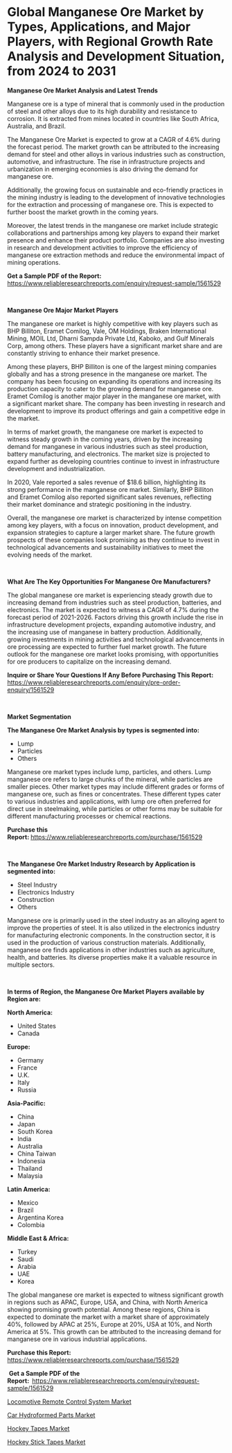 <p><h1>Global Manganese Ore Market by Types, Applications, and Major Players, with Regional Growth Rate Analysis and Development Situation, from 2024 to 2031</h1></p><p><strong>Manganese Ore Market Analysis and Latest Trends</strong></p>
<p><p>Manganese ore is a type of mineral that is commonly used in the production of steel and other alloys due to its high durability and resistance to corrosion. It is extracted from mines located in countries like South Africa, Australia, and Brazil.</p><p>The Manganese Ore Market is expected to grow at a CAGR of 4.6% during the forecast period. The market growth can be attributed to the increasing demand for steel and other alloys in various industries such as construction, automotive, and infrastructure. The rise in infrastructure projects and urbanization in emerging economies is also driving the demand for manganese ore.</p><p>Additionally, the growing focus on sustainable and eco-friendly practices in the mining industry is leading to the development of innovative technologies for the extraction and processing of manganese ore. This is expected to further boost the market growth in the coming years.</p><p>Moreover, the latest trends in the manganese ore market include strategic collaborations and partnerships among key players to expand their market presence and enhance their product portfolio. Companies are also investing in research and development activities to improve the efficiency of manganese ore extraction methods and reduce the environmental impact of mining operations.</p></p>
<p><strong>Get a Sample PDF of the Report:&nbsp;</strong> <a href="https://www.reliableresearchreports.com/enquiry/request-sample/1561529">https://www.reliableresearchreports.com/enquiry/request-sample/1561529</a></p>
<p>&nbsp;</p>
<p><strong>Manganese Ore Major Market Players</strong></p>
<p><p>The manganese ore market is highly competitive with key players such as BHP Billiton, Eramet Comilog, Vale, OM Holdings, Braken International Mining, MOIL Ltd, Dharni Sampda Private Ltd, Kaboko, and Gulf Minerals Corp, among others. These players have a significant market share and are constantly striving to enhance their market presence.</p><p>Among these players, BHP Billiton is one of the largest mining companies globally and has a strong presence in the manganese ore market. The company has been focusing on expanding its operations and increasing its production capacity to cater to the growing demand for manganese ore. Eramet Comilog is another major player in the manganese ore market, with a significant market share. The company has been investing in research and development to improve its product offerings and gain a competitive edge in the market.</p><p>In terms of market growth, the manganese ore market is expected to witness steady growth in the coming years, driven by the increasing demand for manganese in various industries such as steel production, battery manufacturing, and electronics. The market size is projected to expand further as developing countries continue to invest in infrastructure development and industrialization.</p><p>In 2020, Vale reported a sales revenue of $18.6 billion, highlighting its strong performance in the manganese ore market. Similarly, BHP Billiton and Eramet Comilog also reported significant sales revenues, reflecting their market dominance and strategic positioning in the industry.</p><p>Overall, the manganese ore market is characterized by intense competition among key players, with a focus on innovation, product development, and expansion strategies to capture a larger market share. The future growth prospects of these companies look promising as they continue to invest in technological advancements and sustainability initiatives to meet the evolving needs of the market.</p></p>
<p>&nbsp;</p>
<p><strong>What Are The Key Opportunities For Manganese Ore Manufacturers?</strong></p>
<p><p>The global manganese ore market is experiencing steady growth due to increasing demand from industries such as steel production, batteries, and electronics. The market is expected to witness a CAGR of 4.7% during the forecast period of 2021-2026. Factors driving this growth include the rise in infrastructure development projects, expanding automotive industry, and the increasing use of manganese in battery production. Additionally, growing investments in mining activities and technological advancements in ore processing are expected to further fuel market growth. The future outlook for the manganese ore market looks promising, with opportunities for ore producers to capitalize on the increasing demand.</p></p>
<p><strong>Inquire or Share Your Questions If Any Before Purchasing This Report:</strong> <a href="https://www.reliableresearchreports.com/enquiry/pre-order-enquiry/1561529">https://www.reliableresearchreports.com/enquiry/pre-order-enquiry/1561529</a></p>
<p>&nbsp;</p>
<p><strong>Market Segmentation</strong></p>
<p><strong>The Manganese Ore Market Analysis by types is segmented into:</strong></p>
<p><ul><li>Lump</li><li>Particles</li><li>Others</li></ul></p>
<p><p>Manganese ore market types include lump, particles, and others. Lump manganese ore refers to large chunks of the mineral, while particles are smaller pieces. Other market types may include different grades or forms of manganese ore, such as fines or concentrates. These different types cater to various industries and applications, with lump ore often preferred for direct use in steelmaking, while particles or other forms may be suitable for different manufacturing processes or chemical reactions.</p></p>
<p><strong>Purchase this Report:&nbsp;</strong><a href="https://www.reliableresearchreports.com/purchase/1561529">https://www.reliableresearchreports.com/purchase/1561529</a></p>
<p>&nbsp;</p>
<p><strong>The Manganese Ore Market Industry Research by Application is segmented into:</strong></p>
<p><ul><li>Steel Industry</li><li>Electronics Industry</li><li>Construction</li><li>Others</li></ul></p>
<p><p>Manganese ore is primarily used in the steel industry as an alloying agent to improve the properties of steel. It is also utilized in the electronics industry for manufacturing electronic components. In the construction sector, it is used in the production of various construction materials. Additionally, manganese ore finds applications in other industries such as agriculture, health, and batteries. Its diverse properties make it a valuable resource in multiple sectors.</p></p>
<p>&nbsp;</p>
<p><strong>In terms of Region, the Manganese Ore Market Players available by Region are:</strong></p>
<p>
    <p> <strong> North America: </strong>
        <ul>
            <li>United States</li>
            <li>Canada</li>
        </ul>
        </p> 
    <p> <strong> Europe: </strong>
        <ul>
            <li>Germany</li>
            <li>France</li>
            <li>U.K.</li>
            <li>Italy</li>
            <li>Russia</li>
        </ul>
        </p> 
    <p> <strong> Asia-Pacific: </strong>
        <ul>
            <li>China</li>
            <li>Japan</li>
            <li>South Korea</li>
            <li>India</li>
            <li>Australia</li>
            <li>China Taiwan</li>
            <li>Indonesia</li>
            <li>Thailand</li>
            <li>Malaysia</li>
        </ul>
        </p> 
    <p> <strong> Latin America: </strong>
        <ul>
            <li>Mexico</li>
            <li>Brazil</li>
            <li>Argentina Korea</li>
            <li>Colombia</li>
        </ul>
        </p> 
    <p> <strong> Middle East & Africa: </strong>
        <ul>
            <li>Turkey</li>
            <li>Saudi</li>
            <li>Arabia</li>
            <li>UAE</li>
            <li>Korea</li>
        </ul>
    </p>
    </p>
<p><p>The global manganese ore market is expected to witness significant growth in regions such as APAC, Europe, USA, and China, with North America showing promising growth potential. Among these regions, China is expected to dominate the market with a market share of approximately 40%, followed by APAC at 25%, Europe at 20%, USA at 10%, and North America at 5%. This growth can be attributed to the increasing demand for manganese ore in various industrial applications.</p></p>
<p><strong>Purchase this Report: </strong><a href="https://www.reliableresearchreports.com/purchase/1561529">https://www.reliableresearchreports.com/purchase/1561529</a></p>
<p>&nbsp;<strong>Get a Sample PDF of the Report:&nbsp;&nbsp;</strong><a href="https://www.reliableresearchreports.com/enquiry/request-sample/1561529">https://www.reliableresearchreports.com/enquiry/request-sample/1561529</a></p>
<p><strong></strong></p>
<p><p><a href="https://view.publitas.com/reportprime-1/locomotive-remote-control-system-market-growth-market-trends-covid-19-impact-and-forecasts-for-period-from-2023-2030/">Locomotive Remote Control System Market</a></p><p><a href="https://adventurous-uranium-ef9.notion.site/Car-Hydroformed-Parts-Market-Research-Report-Provides-Critical-Insights-that-can-help-Shape-Business-89877d9a1fec468c977993830258654e">Car Hydroformed Parts Market</a></p><p><a href="https://github.com/eeaveuhhh/Market-Research-Report-List-1/blob/main/hockey-tapes-market.md">Hockey Tapes Market</a></p><p><a href="https://github.com/brentleyjimmiealvaradoz4l1rea/Market-Research-Report-List-1/blob/main/hockey-stick-tapes-market.md">Hockey Stick Tapes Market</a></p></p>